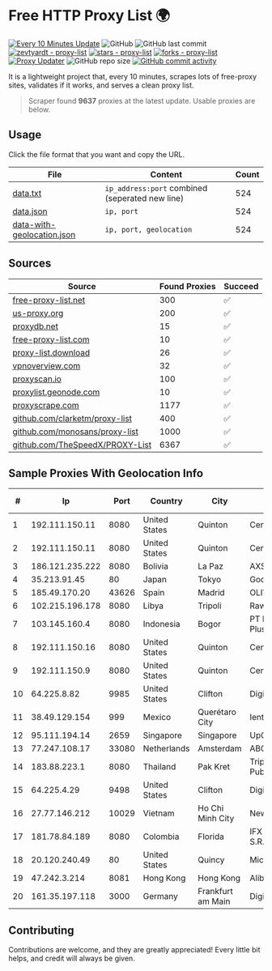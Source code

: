 
# Free HTTP Proxy List 🌍

[![Every 10 Minutes Update](https://github.com/mertguvencli/http-proxy-list/actions/workflows/main.yml/badge.svg?branch=main)](https://github.com/mertguvencli/http-proxy-list/actions/workflows/main.yml)
![GitHub](https://img.shields.io/github/license/mertguvencli/http-proxy-list)
![GitHub last commit](https://img.shields.io/github/last-commit/mertguvencli/http-proxy-list)
[![zevtyardt - proxy-list](https://img.shields.io/static/v1?label=zevtyardt&message=proxy-list&color=blue&logo=github)](https://github.com/zevtyardt/proxy-list "Go to GitHub repo")
[![stars - proxy-list](https://img.shields.io/github/stars/zevtyardt/proxy-list?style=social)](https://github.com/zevtyardt/proxy-list)
[![forks - proxy-list](https://img.shields.io/github/forks/zevtyardt/proxy-list?style=social)](https://github.com/zevtyardt/proxy-list)
[![Proxy Updater](https://github.com/zevtyardt/proxy-list/workflows/Proxy%20Updater/badge.svg)](https://github.com/zevtyardt/proxy-list/actions?query=workflow:"Proxy+Updater")
![GitHub repo size](https://img.shields.io/github/repo-size/zevtyardt/proxy-list)
[![GitHub commit activity](https://img.shields.io/github/commit-activity/m/zevtyardt/proxy-list?logo=commits)](https://github.com/zevtyardt/proxy-list/commits/main)

It is a lightweight project that, every 10 minutes, scrapes lots of free-proxy sites, validates if it works, and serves a clean proxy list.

> Scraper found **9637** proxies at the latest update. Usable proxies are below.

## Usage

Click the file format that you want and copy the URL.

|File|Content|Count|
|----|-------|-----|
|[data.txt](https://raw.githubusercontent.com/mertguvencli/http-proxy-list/main/proxy-list/data.txt)|`ip_address:port` combined (seperated new line)|524|
|[data.json](https://raw.githubusercontent.com/mertguvencli/http-proxy-list/main/proxy-list/data.json)|`ip, port`|524|
|[data-with-geolocation.json](https://raw.githubusercontent.com/mertguvencli/http-proxy-list/main/proxy-list/data-with-geolocation.json)|`ip, port, geolocation`|524|

## Sources

|Source|Found Proxies|Succeed|
|------|-------------|-------|
|[free-proxy-list.net](https://free-proxy-list.net)|300|✅|
|[us-proxy.org](https://www.us-proxy.org)|200|✅|
|[proxydb.net](http://proxydb.net)|15|✅|
|[free-proxy-list.com](https://free-proxy-list.com/?page=&port=&type%5B%5D=http&type%5B%5D=https&up_time=0&search=Search)|10|✅|
|[proxy-list.download](https://www.proxy-list.download/HTTP)|26|✅|
|[vpnoverview.com](https://vpnoverview.com/privacy/anonymous-browsing/free-proxy-servers)|32|✅|
|[proxyscan.io](https://www.proxyscan.io)|100|✅|
|[proxylist.geonode.com](https://proxylist.geonode.com/api/proxy-list?limit=300&page=1&sort_by=lastChecked&sort_type=desc&protocols=http,https)|10|✅|
|[proxyscrape.com](https://api.proxyscrape.com/v2/?request=displayproxies&protocol=http&timeout=10000&country=all&ssl=all&anonymity=all)|1177|✅|
|[github.com/clarketm/proxy-list](https://raw.githubusercontent.com/clarketm/proxy-list/master/proxy-list-raw.txt)|400|✅|
|[github.com/monosans/proxy-list](https://raw.githubusercontent.com/monosans/proxy-list/main/proxies/http.txt)|1000|✅|
|[github.com/TheSpeedX/PROXY-List](https://raw.githubusercontent.com/TheSpeedX/PROXY-List/master/http.txt)|6367|✅|


## Sample Proxies With Geolocation Info

|#|Ip|Port|Country|City|Internet Service Provider|
|-|--|----|-------|----|-------------------------|
|1|192.111.150.11|8080|United States|Quinton|Centrilogic|
|2|192.111.150.11|8080|United States|Quinton|Centrilogic|
|3|186.121.235.222|8080|Bolivia|La Paz|AXS Bolivia S. A.|
|4|35.213.91.45|80|Japan|Tokyo|Google LLC|
|5|185.49.170.20|43626|Spain|Madrid|OLIVE|
|6|102.215.196.178|8080|Libya|Tripoli|Rawafed|
|7|103.145.160.4|8080|Indonesia|Bogor|PT Indonesia Comnets Plus|
|8|192.111.150.16|8080|United States|Quinton|Centrilogic|
|9|192.111.150.9|8080|United States|Quinton|Centrilogic|
|10|64.225.8.82|9985|United States|Clifton|DigitalOcean, LLC|
|11|38.49.129.154|999|Mexico|Querétaro City|Ientc S De RL De CV|
|12|95.111.194.14|2659|Singapore|Singapore|UpCloud Ltd|
|13|77.247.108.17|33080|Netherlands|Amsterdam|ABC Consultancy|
|14|183.88.223.1|8080|Thailand|Pak Kret|Triple T Broadband Public Company Limited|
|15|64.225.4.29|9498|United States|Clifton|DigitalOcean, LLC|
|16|27.77.146.212|10029|Vietnam|Ho Chi Minh City|Newass2011xDSLHCMC|
|17|181.78.84.189|8080|Colombia|Florida|IFX Networks Argentina S.R.L|
|18|20.120.240.49|80|United States|Quincy|Microsoft Corporation|
|19|47.242.3.214|8081|Hong Kong|Hong Kong|Alibaba.com LLC|
|20|161.35.197.118|3000|Germany|Frankfurt am Main|DigitalOcean, LLC|



## Contributing

Contributions are welcome, and they are greatly appreciated! Every
little bit helps, and credit will always be given.

